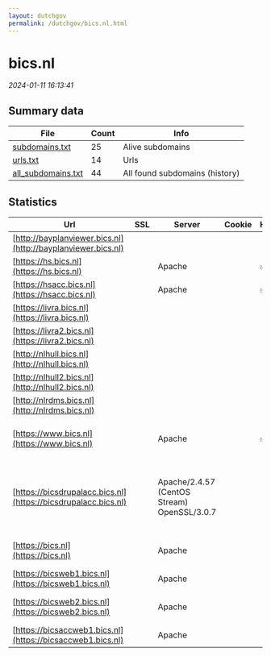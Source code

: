 ```yaml
---
layout: dutchgov
permalink: /dutchgov/bics.nl.html
---
```



# bics.nl
*2024-01-11 16:13:41*
## Summary data


| File       | Count | Info |
|------------|-------|------|
|[subdomains.txt](/data/bics.nl/subdomains.txt)|25|Alive subdomains|
|[urls.txt](/data/bics.nl/urls.txt)|14|Urls|
|[all_subdomains.txt](/data/bics.nl/all_subdomains.txt)|44|All found subdomains (history)|


## Statistics


| Url | SSL | Server | Cookie | HSTS | CSP | XFO | XXP | RP | Tech |Title |
|------------|-------|------|------|------|------|------|------|------|------|------|
|[http://bayplanviewer.bics.nl](http://bayplanviewer.bics.nl)| || | | | | | :white_check_mark: |||
|[https://hs.bics.nl](https://hs.bics.nl)| |Apache| |:white_check_mark: | | :white_check_mark: | :white_check_mark: | :white_check_mark: |Apache HTTP Server HSTS|302 Found|
|[https://hsacc.bics.nl](https://hsacc.bics.nl)| |Apache| |:white_check_mark: | | :white_check_mark: | :white_check_mark: | :white_check_mark: |Apache HTTP Server HSTS|302 Found|
|[https://livra.bics.nl](https://livra.bics.nl)| || | | | | | :white_check_mark: |||
|[https://livra2.bics.nl](https://livra2.bics.nl)| || | | | | | :white_check_mark: |HSTS||
|[http://nlhull.bics.nl](http://nlhull.bics.nl)| || | | | | | :white_check_mark: |||
|[http://nlhull2.bics.nl](http://nlhull2.bics.nl)| || | | | | | :white_check_mark: |||
|[http://nlrdms.bics.nl](http://nlrdms.bics.nl)| || | | | | | :white_check_mark: |||
|[https://www.bics.nl](https://www.bics.nl)| |Apache| |:white_check_mark: | | :white_check_mark: | :white_check_mark: | :white_check_mark: |Apache HTTP Server Drupal:7 HSTS PHP:7.2.24|Welkom op de BIC...|
|[https://bicsdrupalacc.bics.nl](https://bicsdrupalacc.bics.nl)| |Apache/2.4.57 (CentOS Stream) OpenSSL/3.0.7| | | | | | :white_check_mark: |Apache HTTP Server:2.4.57 CentOS Drupal:10 OpenSSL:3.0.7 PHP:8.1.14 SDL Tridion|Home | BICS-webs...|
|[https://bics.nl](https://bics.nl)| |Apache| | | | | | :white_check_mark: |Apache HTTP Server|HTTP Server Test...|
|[https://bicsweb1.bics.nl](https://bicsweb1.bics.nl)| |Apache| | | | | | :white_check_mark: |Apache HTTP Server HSTS|302 Found|
|[https://bicsweb2.bics.nl](https://bicsweb2.bics.nl)| |Apache| | | | | | :white_check_mark: |Apache HTTP Server|HTTP Server Test...|
|[https://bicsaccweb1.bics.nl](https://bicsaccweb1.bics.nl)| |Apache| | | | | | :white_check_mark: |Apache HTTP Server HSTS|302 Found|